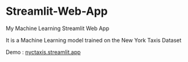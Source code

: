 # Streamlit-Web-App
My Machine Learning Streamlit Web App

It is a Machine Learning model trained on the New York Taxis Dataset

Demo : [nyctaxis.streamlit.app](https://nyctaxis.streamlit.app/)
